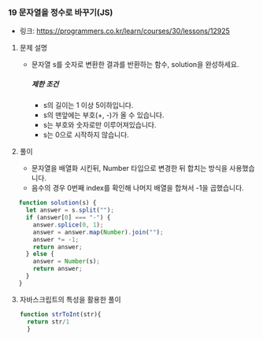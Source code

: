 ### 19 문자열을 정수로 바꾸기(JS)

* 링크: https://programmers.co.kr/learn/courses/30/lessons/12925

1. 문제 설명

   * 문자열 s를 숫자로 변환한 결과를 반환하는 함수, solution을 완성하세요.

     ##### 제한 조건

     - s의 길이는 1 이상 5이하입니다.
     - s의 맨앞에는 부호(+, -)가 올 수 있습니다.
     - s는 부호와 숫자로만 이루어져있습니다.
     - s는 0으로 시작하지 않습니다.

2. 풀이

   * 문자열을 배열화 시킨뒤, Number 타입으로 변경한 뒤 합치는 방식을 사용했습니다.
   * 음수의 경우 0번째 index를 확인해 나머지 배열을 합쳐서 -1을 곱했습니다.
   
```js
   function solution(s) {
     let answer = s.split("");
     if (answer[0] === "-") {
       answer.splice(0, 1);
       answer = answer.map(Number).join("");
       answer *= -1;
       return answer;
     } else {
       answer = Number(s);
       return answer;
     }
   }
   ```

   

   

3. 자바스크립트의 특성을 활용한 풀이

   ```js
   function strToInt(str){
     return str/1
     }
   ```
   
   

